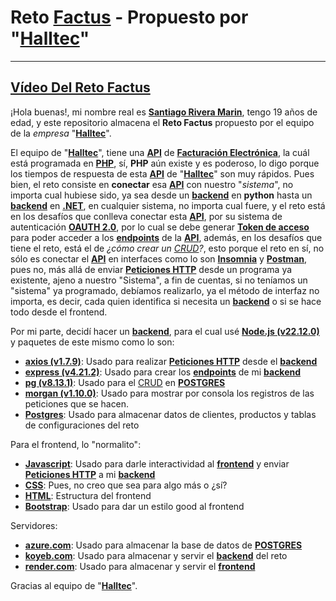 # Reto [Factus](https://developers.factus.com.co/) - Propuesto por "[Halltec](https://halltec.co/)"
---
**[Vídeo Del Reto Factus](https://youtu.be/PI5bEsuY1aA?si=FPCjpjvUSzby0OZ9)**
---
¡Hola buenas!, mi nombre real es **[Santiago Rivera Marin](https://www.instagram.com/santiago.riveramarin.524/)**, tengo 19 años de edad, y este repositorio almacena el **Reto Factus** propuesto por el equipo de la _empresa_ "**[Halltec](https://halltec.co/)**".

El equipo de "**[Halltec](https://halltec.co/)**", tiene una **[API](https://www.ibm.com/mx-es/topics/api)** de **[Facturación Electrónica](https://micrositios.dian.gov.co/sistema-de-facturacion-electronica/factura-electronica/)**, la cuál está programada en **[PHP](https://www.php.net/manual/es/intro-whatis.php)**, sí, **PHP** aún existe y es poderoso, lo digo porque los tiempos de respuesta de esta **[API](https://www.ibm.com/mx-es/topics/api)** de "**[Halltec](https://halltec.co/)**" son muy rápidos.
Pues bien, el reto consiste en **conectar** esa **[API](https://www.ibm.com/mx-es/topics/api)** con nuestro "_sistema_", no importa cual hubiese sido, ya sea desde un **[backend](https://www.gluo.mx/blog/backend-que-es-y-para-que-sirve)** en **python** hasta un **[backend](https://www.gluo.mx/blog/backend-que-es-y-para-que-sirve)** en **[.NET](https://dotnet.microsoft.com/es-es/learn/dotnet/what-is-dotnet)**, en cualquier sistema, no importa cual fuere, y el reto está en los desafíos que conlleva conectar esta **[API](https://www.ibm.com/mx-es/topics/api)**, por su sistema de autenticación **[OAUTH 2.0](https://auth0.com/es/intro-to-iam/what-is-oauth-2)**, por lo cual se debe generar **[Token de acceso](https://globalfishingwatch.org/es/faqs/que-es-un-token-de-acceso-a-la-api/)** para poder acceder a los **[endpoints](https://mailchimp.com/es/resources/what-is-an-api-endpoint/)** de la **[API](https://www.ibm.com/mx-es/topics/api)**, además,
en los desafíos que tiene el reto, está el de _¿cómo crear un [CRUD](https://blog.hubspot.es/website/que-es-crud)?_, esto porque el reto en sí, no sólo es conectar el **[API](https://www.ibm.com/mx-es/topics/api)** en interfaces como lo son **[Insomnia](https://insomnia.rest/)** y **[Postman](https://www.postman.com/)**, pues no, más allá de enviar **[Peticiones HTTP](https://kinsta.com/es/base-de-conocimiento/que-es-una-peticion-http/)** desde un programa ya existente, ajeno a nuestro "Sistema", a fin de cuentas, si no teníamos un "sistema" ya programado, debíamos realizarlo, ya el método de interfaz no importa, es decir, cada quien identifica si necesita un **[backend](https://www.gluo.mx/blog/backend-que-es-y-para-que-sirve)** o si se hace todo desde el frontend.

Por mi parte, decidí hacer un **[backend](https://www.gluo.mx/blog/backend-que-es-y-para-que-sirve)**, para el cual usé **[Node.js (v22.12.0)](https://nodejs.org/es)** y paquetes de este mismo como lo son:
  - **[axios (v1.7.9)](https://axios-http.com/es/docs/intro)**: Usado para realizar **[Peticiones HTTP](https://kinsta.com/es/base-de-conocimiento/que-es-una-peticion-http/)** desde el **[backend](https://www.gluo.mx/blog/backend-que-es-y-para-que-sirve)**
  - **[express (v4.21.2)](https://expressjs.com/)**: Usado para crear los **[endpoints](https://mailchimp.com/es/resources/what-is-an-api-endpoint/)** de mi **[backend](https://www.gluo.mx/blog/backend-que-es-y-para-que-sirve)**
  - **[pg (v8.13.1)](https://node-postgres.com/)**: Usado para el [CRUD](https://blog.hubspot.es/website/que-es-crud) en **[POSTGRES](https://www.postgresql.org/)**
  - **[morgan (v1.10.0)](https://www.npmjs.com/package/morgan)**: Usado para mostrar por consola los registros de las peticiones que se hacen.
  - **[Postgres](https://www.postgresql.org/)**: Usado para almacenar datos de clientes, productos y tablas de configuraciones del reto

Para el frontend, lo "normalito":
  - **[Javascript](https://developer.mozilla.org/es/docs/Learn_web_development/Core/Scripting/What_is_JavaScript)**: Usado para darle interactividad al **[frontend](https://www.arsys.es/blog/frontend-que-es-y-para-que-se-utiliza-en-desarrollo-web)** y enviar **[Peticiones HTTP](https://kinsta.com/es/base-de-conocimiento/que-es-una-peticion-http/)** a mi **[backend](https://www.gluo.mx/blog/backend-que-es-y-para-que-sirve)**
  - **[CSS](https://lenguajecss.com/css/introduccion/que-es-css/)**: Pues, no creo que sea para algo más o ¿sí?
  - **[HTML](https://developer.mozilla.org/es/docs/Web/HTML)**: Estructura del frontend
  - **[Bootstrap](https://getbootstrap.com/docs/5.3/getting-started/introduction/)**: Usado para dar un estilo good al frontend

Servidores:
  - **[azure.com](https://azure.microsoft.com/es-es/resources/cloud-computing-dictionary/what-is-azure/)**: Usado para almacenar la base de datos de **[POSTGRES](https://www.postgresql.org/)**
  - **[koyeb.com](https://www.koyeb.com/docs)**: Usado para almacenar y servir el **[backend](https://www.gluo.mx/blog/backend-que-es-y-para-que-sirve)** del reto
  - **[render.com](https://render.com/about)**: Usado para almacenar y servir el **[frontend](https://www.arsys.es/blog/frontend-que-es-y-para-que-se-utiliza-en-desarrollo-web)**

Gracias al equipo de "**[Halltec](https://halltec.co/)**".
